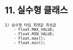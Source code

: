 # 11. 실수형 클래스
    1) 실수형 타입 최댓값 최솟값
        - Float.MAX_VALUE;
        - Float.MIN_VALUE;
        - Float.max();
        - Float.min();